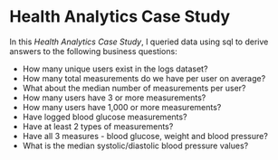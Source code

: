 # **Health Analytics Case Study** #

In this *Health Analytics Case Study*, I queried data using sql to derive answers to the following business questions:

* How many unique users exist in the logs dataset?
* How many total measurements do we have per user on average?
* What about the median number of measurements per user?
* How many users have 3 or more measurements?
* How many users have 1,000 or more measurements?
* Have logged blood glucose measurements?
* Have at least 2 types of measurements?
* Have all 3 measures - blood glucose, weight and blood pressure?
* What is the median systolic/diastolic blood pressure values?
